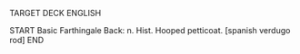 TARGET DECK
ENGLISH

START
Basic
Farthingale
Back: n. Hist. Hooped petticoat. [spanish verdugo rod]
END
